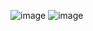 ![image](https://github.com/user-attachments/assets/23e9b97d-dad7-4469-b5ea-eafc6e906d83)
![image](https://github.com/user-attachments/assets/53ff7583-bdc7-4be1-bc50-686de308b2cd)

